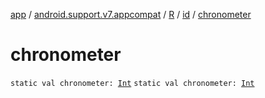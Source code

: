 [app](../../../index.md) / [android.support.v7.appcompat](../../index.md) / [R](../index.md) / [id](index.md) / [chronometer](./chronometer.md)

# chronometer

`static val chronometer: `[`Int`](https://kotlinlang.org/api/latest/jvm/stdlib/kotlin/-int/index.html)
`static val chronometer: `[`Int`](https://kotlinlang.org/api/latest/jvm/stdlib/kotlin/-int/index.html)